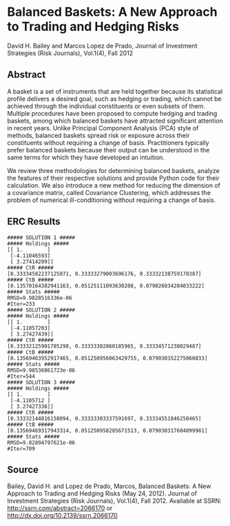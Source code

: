 
Balanced Baskets: A New Approach to Trading and Hedging Risks
============================================================
David H. Bailey and Marcos Lopez de Prado, Journal of Investment Strategies (Risk Journals), Vol.1(4), Fall 2012

Abstract
--------
A basket is a set of instruments that are held together because its statistical profile delivers a desired goal, such as hedging or trading, which cannot be achieved through the individual constituents or even subsets of them. Multiple procedures have been proposed to compute hedging and trading baskets, among which balanced baskets have attracted significant attention in recent years. Unlike Principal Component Analysis (PCA) style of methods, balanced baskets spread risk or exposure across their constituents without requiring a change of basis. Practitioners typically prefer balanced baskets because their output can be understood in the same terms for which they have developed an intuition.

We review three methodologies for determining balanced baskets, analyze the features of their respective solutions and provide Python code for their calculation. We also introduce a new method for reducing the dimension of a covariance matrix, called Covariance Clustering, which addresses the problem of numerical ill-conditioning without requiring a change of basis.


ERC Results
-----------
	##### SOLUTION 1 #####
	##### Holdings #####
	[[ 1.        ]
	 [-4.11046593]
	 [ 3.27414209]]
	##### CtR #####
	[0.33334582237125071, 0.33333279003696176, 0.33332138759178387]
	##### CtB #####
	[0.13570164382941163, 0.05125111093630208, 0.079026034284033222]
	##### Stats #####
	RMSD=9.9828516336e-06
	#Iter=233
	##### SOLUTION 2 #####
	##### Holdings #####
	[[ 1.        ]
	 [-4.11057203]
	 [ 3.27427439]]
	##### CtR #####
	[0.33332125901785298, 0.33333302860185965, 0.33334571238029487]
	##### CtB #####
	[0.13569463952917465, 0.051250956063429755, 0.079030352275060833]
	##### Stats #####
	RMSD=9.98536861723e-06
	#Iter=544
	##### SOLUTION 3 #####
	##### Holdings #####
	[[ 1.        ]
	 [-4.1105712 ]
	 [ 3.27427336]]
	##### CtR #####
	[0.33332144816158094, 0.33333303337591697, 0.33334551846250465]
	##### CtB #####
	[0.13569469317943314, 0.051250958285671513, 0.079030317604099981]
	##### Stats #####
	RMSD=9.82894797621e-06
	#Iter=709

Source
------
Bailey, David H. and Lopez de Prado, Marcos, Balanced Baskets: A New Approach to Trading and Hedging Risks (May 24, 2012). Journal of Investment Strategies (Risk Journals), Vol.1(4), Fall 2012. Available at SSRN: http://ssrn.com/abstract=2066170 or http://dx.doi.org/10.2139/ssrn.2066170